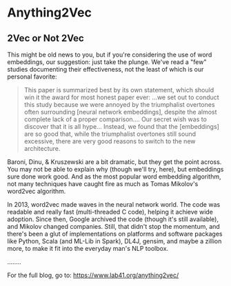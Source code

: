 # Anything2Vec

## 2Vec or Not 2Vec

This might be old news to you, but if you're considering the use of word embeddings, our suggestion: just take the plunge. We've read a "few" studies documenting their effectiveness, not the least of which is our personal favorite:

> This paper is summarized best by its own statement, which should win it the award for most honest paper ever: ...we set out to conduct this study because we were annoyed by the triumphalist overtones often surrounding [neural network embeddings], despite the almost complete lack of a proper comparison.... Our secret wish was to discover that it is all hype... Instead, we found that the [embeddings] are so good that, while the triumphalist overtones still sound excessive, there are very good reasons to switch to the new architecture.

Baroni, Dinu, & Kruszewski are a bit dramatic, but they get the point across. You may not be able to explain why (though we'll try, here), but embeddings sure done work good. And as the most popular word embedding algorithm, not many techniques have caught fire as much as Tomas Mikolov's word2vec algorithm.

In 2013, word2vec made waves in the neural network world. The code was readable and really fast (multi-threaded C code), helping it achieve wide adoption. Since then, Google archived the code (though it's still available), and Mikolov changed companies. Still, that didn't stop the momentum, and there's been a glut of implementations on platforms and software packages like Python, Scala (and ML-Lib in Spark), DL4J, gensim, and maybe a zillion more, to make it fit into the everyday man's NLP toolbox.

........


For the full blog, go to: https://www.lab41.org/anything2vec/
